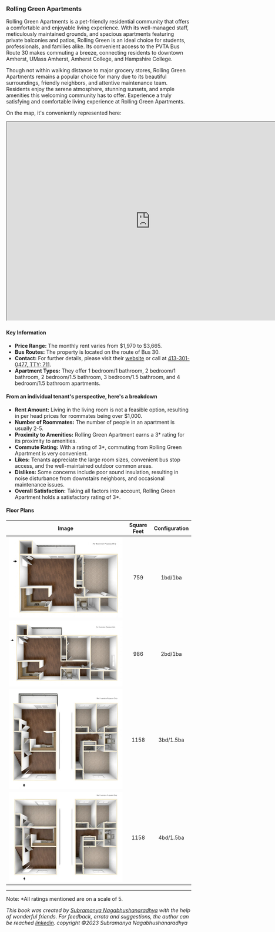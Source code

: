 ### Rolling Green Apartments
Rolling Green Apartments is a pet-friendly residential community that offers a comfortable and enjoyable living experience. With its well-managed staff, meticulously maintained grounds, and spacious apartments featuring private balconies and patios, Rolling Green is an ideal choice for students, professionals, and families alike. Its convenient access to the PVTA Bus Route 30 makes commuting a breeze, connecting residents to downtown Amherst, UMass Amherst, Amherst College, and Hampshire College.

Though not within walking distance to major grocery stores, Rolling Green Apartments remains a popular choice for many due to its beautiful surroundings, friendly neighbors, and attentive maintenance team. Residents enjoy the serene atmosphere, stunning sunsets, and ample amenities this welcoming community has to offer. Experience a truly satisfying and comfortable living experience at Rolling Green Apartments.

On the map, it's conveniently represented here:
<iframe src="https://www.google.com/maps/d/embed?mid=1rZiyvcIpwlTM4Zofqmo72UoPN6mK0sA&ehbc=2E312F" width="780" height="540"></iframe>

#### Key Information
- **Price Range:** The monthly rent varies from $1,970 to $3,665.
- **Bus Routes:** The property is located on the route of Bus 30.
- **Contact:** For further details, please visit their [website](https://www.rollinggreenbc.com) or call at [413-301-0477, TTY: 711](tel:413-301-0477).
- **Apartment Types:** They offer 1 bedroom/1 bathroom, 2 bedroom/1 bathroom, 2 bedroom/1.5 bathroom, 3 bedroom/1.5 bathroom, and 4 bedroom/1.5 bathroom apartments.

#### From an individual tenant's perspective, here's a breakdown
- **Rent Amount:** Living in the living room is not a feasible option, resulting in per head prices for roommates being over $1,000.
- **Number of Roommates:** The number of people in an apartment is usually 2-5.
- **Proximity to Amenities:** Rolling Green Apartment earns a 3* rating for its proximity to amenities.
- **Commute Rating:** With a rating of 3*, commuting from Rolling Green Apartment is very convenient.
- **Likes:** Tenants appreciate the large room sizes, convenient bus stop access, and the well-maintained outdoor common areas.
- **Dislikes:** Some concerns include poor sound insulation, resulting in noise disturbance from downstairs neighbors, and occasional maintenance issues.
- **Overall Satisfaction:** Taking all factors into account, Rolling Green Apartment holds a satisfactory rating of 3*.

#### Floor Plans
| Image | Square Feet | Configuration |
| :---: | :---: | :---: |
| ![Floor Plan 1](/assets/rollinggreen_floorplan_1.webp) | 759 | 1bd/1ba |
| ![Floor Plan 2](/assets/rollinggreen_floorplan_2.webp) | 986 | 2bd/1ba |
| ![Floor Plan 3](/assets/rollinggreen_floorplan_3.webp) | 1158 | 3bd/1.5ba |
| ![Floor Plan 3](/assets/rollinggreen_floorplan_4.webp) | 1158 | 4bd/1.5ba |

---
Note: 
*All ratings mentioned are on a scale of 5.

*This book was created by [Subramanya Nagabhushanaradhya](https://subramanya.ai) with the help of wonderful friends. For feedback, errata and suggestions, the author can be reached [linkedin](https://www.linkedin.com/in/nsubramanya). copyright ©2023 Subramanya Nagabhushanaradhya*